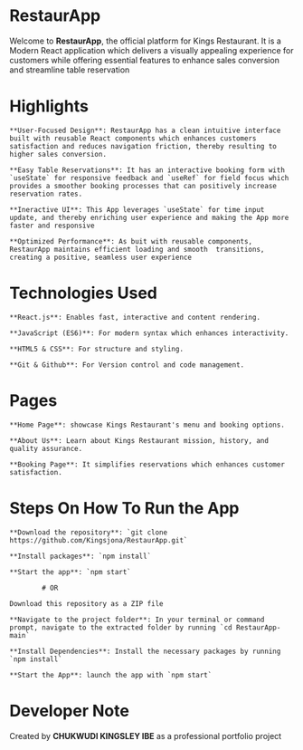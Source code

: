 
# RestaurApp

Welcome to **RestaurApp**, the official platform for Kings Restaurant.
It is a Modern React application which delivers a visually appealing experience for customers while offering essential features to enhance sales conversion and streamline table reservation

# Highlights

    **User-Focused Design**: RestaurApp has a clean intuitive interface built with reusable React components which enhances customers satisfaction and reduces navigation friction, thereby resulting to higher sales conversion.

    **Easy Table Reservations**: It has an interactive booking form with `useState` for responsive feedback and `useRef` for field focus which provides a smoother booking processes that can positively increase reservation rates.

    **Ineractive UI**: This App leverages `useState` for time input update, and thereby enriching user experience and making the App more faster and responsive

    **Optimized Performance**: As buit with reusable components, RestaurApp maintains efficient loading and smooth  transitions, creating a positive, seamless user experience

# Technologies Used

    **React.js**: Enables fast, interactive and content rendering.

    **JavaScript (ES6)**: For modern syntax which enhances interactivity.

    **HTML5 & CSS**: For structure and styling.

    **Git & Github**: For Version control and code management.

# Pages

    **Home Page**: showcase Kings Restaurant's menu and booking options.

    **About Us**: Learn about Kings Restaurant mission, history, and quality assurance.

    **Booking Page**: It simplifies reservations which enhances customer satisfaction.

# Steps On How To Run the App

    **Download the repository**: `git clone https://github.com/Kingsjona/RestaurApp.git`

    **Install packages**: `npm install`
    
    **Start the app**: `npm start`

            # OR

    Download this repository as a ZIP file

    **Navigate to the project folder**: In your terminal or command prompt, navigate to the extracted folder by running `cd RestaurApp-main`

    **Install Dependencies**: Install the necessary packages by running `npm install`

    **Start the App**: launch the app with `npm start`

# Developer Note

Created by **CHUKWUDI KINGSLEY IBE** as a professional portfolio project
